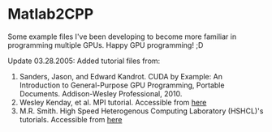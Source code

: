 # Matlab2CPP
Some example files I've been developing to become more familiar in programming multiple GPUs. 
Happy GPU programming! ;D

Update 03.28.2005:
Added tutorial files from: 
1. Sanders, Jason, and Edward Kandrot. CUDA by Example: An Introduction to General-Purpose GPU Programming, Portable Documents. Addison-Wesley Professional, 2010.
2. Wesley Kenday, et al. MPI tutorial. Accessible from [here](https://github.com/wesleykendall/mpitutorial)
3. M.R. Smith. High Speed Heterogenous Computing Laboratory (HSHCL)'s tutorials. Accessible from [here](http://hshclncku.com/tutorials.html)
